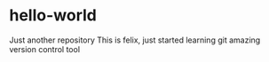 # hello-world
Just another repository
This is felix, just started learning git
amazing version control tool
